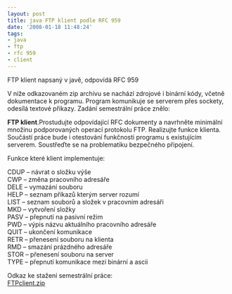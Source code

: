 ```yaml
---
layout: post
title: java FTP klient podle RFC 959
date: '2008-01-18 11:48:24'
tags:
- java
- ftp
- rfc 959
- client
---
```


FTP klient napsaný v javě, odpovídá RFC 959


<p>V níže odkazovaném zip archívu se nachází zdrojové
i binární kódy, včetně dokumentace k programu. Program
komunikuje se serverem přes sockety, odesílá textové přikazy. Zadání
semestrální práce znělo:</p>

<p><strong>FTP klient</strong>.Prostudujte odpovídající RFC dokumenty a
navrhněte minimální množinu podporovaných operací protokolu FTP.
Realizujte funkce klienta. Součástí práce bude i otestování
funkčnosti programu s existujícím serverem. Soustřeďte se na
problematiku bezpečného připojení.</p>

<p>Funkce které klient implementuje:</p>

<p>CDUP – návrat o složku výše
<br />CWP – změna pra­covního adresá­ře
<br />DELE – vymazá­ní souboru
<br
/>HELP – seznam pří­kazů kterým ser­ver rozumí
<br
/>LIST – seznam sou­borů a složek v pra­covním adresá­ři
<br />MKD – vytvoře­ní složky
<br />PASV – přepnu­tí na pasivní režim
<br />PWD – výpis náz­vu aktuálního
pracovního a­dresáře
<br />QUIT – ukonče­ní komunikace
<br />RETR – přenese­ní souboru na klienta
<br />RMD – smazání prázdného adre­sáře
<br />STOR – přenese­ní souboru na server
<br />TYPE – přepnu­tí komunikace mezi binární
a ascii</p>

<p>Odkaz ke stažení semestrální práce:
<br /><a href="/downloads/FTPclient.zip">FTPclient.zip</a></p>

